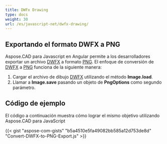 ```yaml
---
title: DWFx Drawing
type: docs
weight: 30
url: /es/javascript-net/dwfx-drawing/
---
```


## **Exportando el formato DWFX a PNG**

Aspose.CAD para Javascript en Angular permite a los desarrolladores exportar un archivo [DWFX](https://docs.fileformat.com/cad/dwfx/) a formato [PNG](https://docs.fileformat.com/image/png/).
El enfoque de conversión de [DWFX](https://docs.fileformat.com/cad/dwfx/) a [PNG](https://docs.fileformat.com/image/png/) funciona de la siguiente manera:

1. Cargar el archivo de dibujo [DWFX](https://docs.fileformat.com/cad/dwfx/) utilizando el método **Image.load**.
1. Llamar a **Image.save** pasando un objeto de **PngOptions** como segundo parámetro.

## Código de ejemplo

El código a continuación muestra cómo lograr el mismo objetivo utilizando Aspose.CAD para JavaScript

{{< gist "aspose-com-gists" "b5a4510e5fa49082bb585a12d753de8d" "Convert-DWFX-to-PNG-Export.js" >}}

